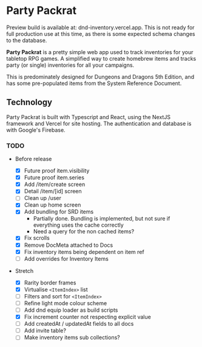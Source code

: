 # Party Packrat

Preview build is available at: dnd-inventory.vercel.app. This is not ready for full production use at this time, as there is some expected schema changes to the database.

**Party Packrat** is a pretty simple web app used to track inventories for your tabletop RPG games. A simplified way to create homebrew items and tracks party (or single) inventories for all your campaigns.

This is predominately designed for Dungeons and Dragons 5th Edition, and has some pre-populated items from the System Reference Document.

## Technology

Party Packrat is built with Typescript and React, using the NextJS framework and Vercel for site hosting. The authentication and database is with Google's Firebase.

### TODO

- Before release

  - [x] Future proof item.visibility
  - [x] Future proof item.series
  - [x] Add /item/create screen
  - [x] Detail /item/[id] screen
  - [ ] Clean up /user
  - [x] Clean up home screen
  - [x] Add bundling for SRD items
    - Partially done. Bundling is implemented, but not sure if everything uses the cache correctly
    - Need a query for the non cached items?
  - [x] Fix scrolls
  - [x] Remove DocMeta attached to Docs
  - [x] Fix inventory items being dependent on item ref
  - [ ] Add overrides for Inventory Items

- Stretch
  - [x] Rarity border frames
  - [x] Virtualise `<ItemIndex>` list
  - [ ] Filters and sort for `<ItemIndex>`
  - [ ] Refine light mode colour scheme
  - [ ] Add dnd equip loader as build scripts
  - [x] Fix increment counter not respecting explicit value
  - [ ] Add createdAt / updatedAt fields to all docs
  - [ ] Add invite table?
  - [ ] Make inventory items sub collections?
